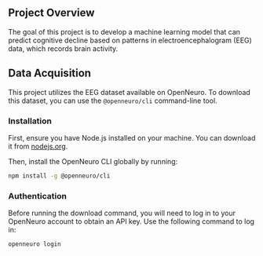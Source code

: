 ## Project Overview
The goal of this project is to develop a machine learning model that can predict cognitive decline based on patterns in electroencephalogram (EEG) data, which records brain activity. 


## Data Acquisition

This project utilizes the EEG dataset available on OpenNeuro. To download this dataset, you can use the `@openneuro/cli` command-line tool. 

### Installation
First, ensure you have Node.js installed on your machine. You can download it from [nodejs.org](https://nodejs.org/).

Then, install the OpenNeuro CLI globally by running:
```bash
npm install -g @openneuro/cli
```

### Authentication

Before running the download command, you will need to log in to your OpenNeuro account to obtain an API key. Use the following command to log in:

```bash
openneuro login
```